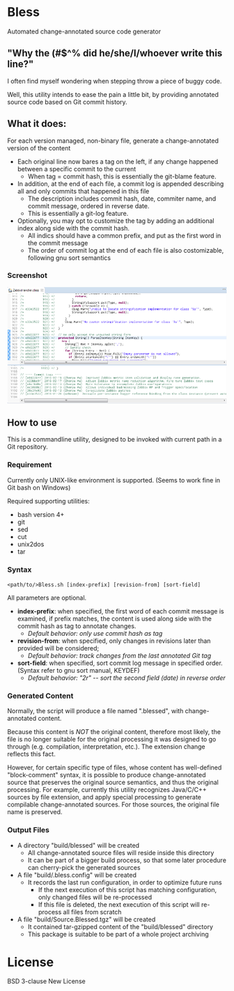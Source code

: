 # Bless
Automated change-annotated source code generator

## "Why the (#$^% did he/she/I/whoever write this line?"
I often find myself wondering when stepping throw a piece of buggy code.

Well, this utility intends to ease the pain a little bit, by providing annotated source code based on Git commit history.

## What it does:
For each version managed, non-binary file, generate a change-annotated version of the content
* Each original line now bares a tag on the left, if any change happened between a specific commit to the current
  * When tag = commit hash, this is essentially the git-blame feature.
* In addition, at the end of each file, a commit log is appended describing all and only commits that happened in this file
  *  The description includes commit hash, date, commiter name, and commit message, ordered in reverse date.
  *  This is essentially a git-log feature.
* Optionally, you may opt to customize the tag by adding an additional index along side with the commit hash.
  *  All indics should have a common prefix, and put as the first word in the commit message
  *  The order of commit log at the end of each file is also costomizable, following gnu sort semantics

### Screenshot

![Blessed Java Source](Bless.PNG)

## How to use
This is a commandline utility, designed to be invoked with current path in a Git repository.

### Requirement
Currently only UNIX-like environment is supported. (Seems to work fine in Git bash on Windows)

Required supporting utilities:
* bash version 4+
* git
* sed
* cut
* unix2dos
* tar

### Syntax
```
<path/to/>Bless.sh [index-prefix] [revision-from] [sort-field]
```

All parameters are optional.
* **index-prefix**: when specified, the first word of each commit message is examined, if prefix matches, the content is used along side with the commit hash as tag to annotate changes.
  * *Default behavior: only use commit hash as tag*
* **revision-from**: when specified, only changes in revisions later than provided will be considered;
  * *Default behavior: track changes from the last annotated Git tag*
* **sort-field**: when specified, sort commit log message in specified order. (Syntax refer to gnu sort manual, KEYDEF)
  * *Default behavior: "2r" -- sort the second field (date) in reverse order*

### Generated Content
Normally, the script will produce a file named "<original-name>.blessed", with change-annotated content.

Because this content is *NOT* the original content, therefore most likely, the file is no longer suitable for the original processing it was designed to go through (e.g. compilation, interpretation, etc.). The extension change reflects this fact.

However, for certain specific type of files, whose content has well-defined "block-comment" syntax, it is possible to produce change-annotated source that preserves the original source semantics, and thus the original processing. For example, currently this utility recognizes Java/C/C++ sources by file extension, and apply special processing to generate compilable change-annotated sources. For those sources, the original file name is preserved.

### Output Files
* A directory "build/blessed" will be created
  * All change-annotated source files will reside inside this directory
  * It can be part of a bigger build process, so that some later procedure can cherry-pick the generated sources
* A file "build/.bless.config" will be created
  * It records the last run configuration, in order to optimize future runs
    * If the next execution of this script has matching configuration, only changed files will be re-processed
    * If this file is deleted, the next execution of this script will re-process all files from scratch
* A file "build/Source.Blessed.tgz" will be created
  * It contained tar-gzipped content of the "build/blessed" directory
  * This package is suitable to be part of a whole project archiving

# License
BSD 3-clause New License
